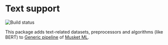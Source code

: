 # Text support

![Build status](https://travis-ci.com/musket-ml/musket_text.svg?branch=master)

This package adds text-related datasets, preprocessors and algorithms 
(like BERT) to [Generic pipeline](https://github.com/musket-ml/musket_core) of [Musket ML](https://musket-ml.com/).

